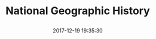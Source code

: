 ---
title: > #shorten me
  National Geographic History
name: >
  National Geographic History
date: "2017-12-19 19:35:30"
buy_now: "https://www.amazon.com/National-Geographic-Partners-LLC-History/dp/B01F2MKW0I?psc=1&SubscriptionId=AKIAIA5RBQIWQVTCUEUQ&tag=coldcutdeals-20&linkCode=xm2&camp=2025&creative=165953&creativeASIN=B01F2MKW0I"
description_markdown: >-

  National Geographic History
tweet_id_str: "943203151980781568"
price: "$58.98"
list_price: "$58.98"
deal_price: "$24.00"
you_save: "$34.98 (59%)"
asin: "B01F2MKW0I"
image: "https://images-na.ssl-images-amazon.com/images/I/51hJ7R12CSL.jpg"
---